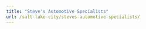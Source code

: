 ```yaml
---
title: "Steve's Automotive Specialists"
url: /salt-lake-city/steves-automotive-specialists/
---
```

